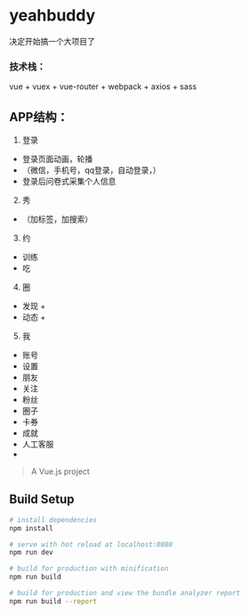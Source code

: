 # yeahbuddy
决定开始搞一个大项目了 
### 技术栈： 
vue + vuex + vue-router + webpack + axios + sass

## APP结构： 
1. 登录
+ 登录页面动画，轮播
+ （微信，手机号，qq登录，自动登录，）
+ 登录后问卷式采集个人信息 
2. 秀
+ （加标签，加搜索）
3. 约
+ 训练
+ 吃
4. 圈
+ 发现
	+ 
+ 动态
	+ 
5. 我
+ 账号
+ 设置
+ 朋友
+ 关注
+ 粉丝
+ 圈子
+ 卡券
+ 成就
+ 人工客服
+ 
> A Vue.js project

## Build Setup

``` bash
# install dependencies
npm install

# serve with hot reload at localhost:8080
npm run dev

# build for production with minification
npm run build

# build for production and view the bundle analyzer report
npm run build --report


